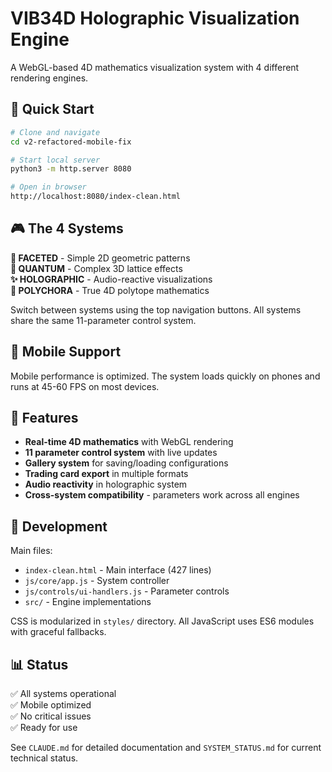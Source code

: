 # VIB34D Holographic Visualization Engine

A WebGL-based 4D mathematics visualization system with 4 different rendering engines.

## 🚀 Quick Start

```bash
# Clone and navigate
cd v2-refactored-mobile-fix

# Start local server
python3 -m http.server 8080

# Open in browser
http://localhost:8080/index-clean.html
```

## 🎮 The 4 Systems

**🔷 FACETED** - Simple 2D geometric patterns  
**🌌 QUANTUM** - Complex 3D lattice effects  
**✨ HOLOGRAPHIC** - Audio-reactive visualizations  
**🔮 POLYCHORA** - True 4D polytope mathematics  

Switch between systems using the top navigation buttons. All systems share the same 11-parameter control system.

## 📱 Mobile Support

Mobile performance is optimized. The system loads quickly on phones and runs at 45-60 FPS on most devices.

## 🎨 Features

- **Real-time 4D mathematics** with WebGL rendering
- **11 parameter control system** with live updates  
- **Gallery system** for saving/loading configurations
- **Trading card export** in multiple formats
- **Audio reactivity** in holographic system
- **Cross-system compatibility** - parameters work across all engines

## 🔧 Development

Main files:
- `index-clean.html` - Main interface (427 lines)
- `js/core/app.js` - System controller  
- `js/controls/ui-handlers.js` - Parameter controls
- `src/` - Engine implementations

CSS is modularized in `styles/` directory. All JavaScript uses ES6 modules with graceful fallbacks.

## 📊 Status

✅ All systems operational  
✅ Mobile optimized  
✅ No critical issues  
✅ Ready for use  

See `CLAUDE.md` for detailed documentation and `SYSTEM_STATUS.md` for current technical status.